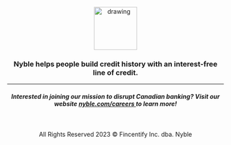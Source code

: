 
<p align="center">
<img src="https://github.com/nyble/.github/assets/20914019/05d8cfd5-f7d0-41aa-bf4b-3e8703f3fe1f" alt="drawing" width="100"/>
</p>

<h3 align="center"> Nyble helps people build credit history with an interest-free line of credit.</h3>
<hr/>

<h5 align="center"> Interested in joining our mission to disrupt Canadian banking? Visit our website <a href="https://nyble.com/careers"> nyble.com/careers </a> to learn more!</h5>


<br/>



<p align="center">All Rights Reserved 2023 © Fincentify Inc. dba. Nyble </>
<p align="center">
</p>
